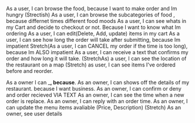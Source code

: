As a user, I can browse the food, because I want to make order and Im hungry
(Strectish) As a user, I can browse the subcategories of food , because differnet times different food moods
As a user, I can see whats in my Cart and decide to checkout or not. Because I want to know what Im ordering
As a user, I can edit(Delete, Add, update) items in my cart
As a user, I can see how long the order will take after submitting, because Im impatient
Stretch(As a user, I can CANCEL my order if the time is too long), because Im ALSO impatient
As a user, I can receive a text that confirms my order and how long it will take. 
(StretchAs) a user, I can see the location of the restaurant on a map
(Stretch) as user, I can see items I've ordered before and reorder.


As a owner I can ___, because__.
As an owner, I can shows off the details of my restaurant. because I want business. 
As an owner, I can confirm or deny and order recieved VIA TEXT
As an owner, I can see the time when a new order is replace.
As an owner, I can reply with an order time.
As an owner, I can update the menu items avaliable (Price, Description)
(Stretch) As an owner, see user details
